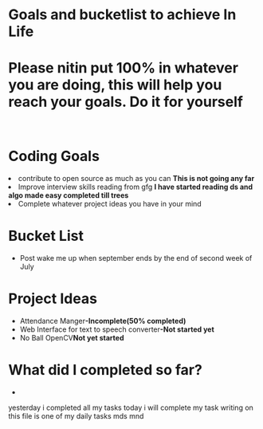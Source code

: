 <h1>Goals and bucketlist to achieve In Life</h1>
<h1>Please nitin put 100% in whatever you are doing, this will help you reach your goals. Do it for yourself</h1>
<br>
<h1>Coding Goals</h1
<ul>
  <li>contribute to open source as much as you can <b>This is not going any far</b></li>
  <li>Improve interview skills reading from gfg <b>I have started reading ds and algo made easy completed till trees</b></li>
  <li>Complete whatever project ideas you have in your mind</li>
</ul>
<h1>Bucket List</h1>
<ul>
  <li>Post wake me up when september ends by the end of second week of July</li>
</ul>
<h1>Project Ideas</h1>
<ul>
  <li>Attendance Manger<b>-Incomplete(50% completed)</b></li>
  <li>Web Interface for text to speech converter<b>-Not started yet</b></li>
  <li>No Ball OpenCV<b>Not yet started</b></li>
</ul>
<h1>What did I completed so far?</h1>
<ul>
  <li></li>
</ul>
yesterday i completed all my tasks
today i will complete my task
writing on this file is one of my daily tasks
mds mnd 

